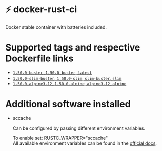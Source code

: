 # ⚡️ docker-rust-ci
Docker stable container with batteries included.

# Supported tags and respective Dockerfile links

* [`1.50.0-buster`, `1.50.0`, `buster`, `latest`](https://github.com/valkum/docker-rust-ci/blob/1.50.0/buster/Dockerfile)
* [`1.50.0-slim-buster`, `1.50.0-slim`, `slim-buster`, `slim`](https://github.com/valkum/docker-rust-ci/blob/1.50.0/buster/slim/Dockerfile)
* [`1.50.0-alpine3.12`, `1.50.0-alpine`, `alpine3.12`, `alpine`](https://github.com/valkum/docker-rust-ci/blob/1.50.0/alpine3.12/Dockerfile)

# Additional software installed
* sccache

  Can be configured by passing different environment variables.

  To enable set: RUSTC_WRAPPER="sccache"<br>
  All available environment variables can be found in the [official docs](https://github.com/mozilla/sccache/blob/master/README.md#storage-options).
  
